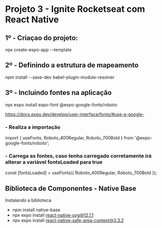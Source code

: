 # Projeto 3 - Ignite Rocketseat com React Native

## 1º - Criaçao do projeto:
  npx create-expo-app --template

## 2º - Definindo a estrutura de mapeamento
npm install --save-dev babel-plugin-module-resolver

## 3º - Incluindo fontes na aplicação
npx expo install expo-font @expo-google-fonts/roboto

https://docs.expo.dev/develop/user-interface/fonts/#use-a-google-
### - Realiza a importação
import { useFonts, Roboto_400Regular, Roboto_700Bold } from '@expo-google-fonts/roboto';

### - Carrega as fontes, caso tenha carregado corretamente irá alterar a variável fontsLoaded para true
const [fontsLoaded] = useFonts({ Roboto_400Regular, Roboto_700Bold });

## Biblioteca de Componentes - Native Base
Instalando a biblioteca
 - npm install native-base
 - npx expo install react-native-svg@12.1.1
 - npx expo install react-native-safe-area-context@3.3.2